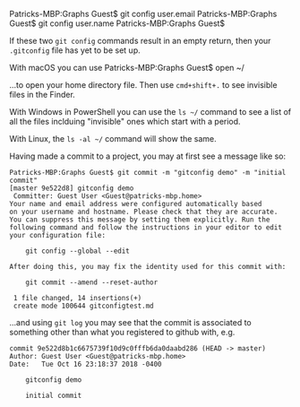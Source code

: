 Patricks-MBP:Graphs Guest$ git config user.email
Patricks-MBP:Graphs Guest$ git config user.name
Patricks-MBP:Graphs Guest$

If these two `git config` commands result in an empty return, then your `.gitconfig` file has yet to be set up.

With macOS you can use
Patricks-MBP:Graphs Guest$ open ~/

...to open your home directory file. Then use `cmd+shift+.` to see invisible files in the Finder.

With Windows in PowerShell you can use the `ls ~/` command to see a list of all the files inclduing "invisible" ones which start with a period.

With Linux, the `ls -al ~/` command will show the same.

Having made a commit to a project, you may at first see a message like so:

```
Patricks-MBP:Graphs Guest$ git commit -m "gitconfig demo" -m "initial commit"
[master 9e522d8] gitconfig demo
 Committer: Guest User <Guest@patricks-mbp.home>
Your name and email address were configured automatically based
on your username and hostname. Please check that they are accurate.
You can suppress this message by setting them explicitly. Run the
following command and follow the instructions in your editor to edit
your configuration file:

    git config --global --edit

After doing this, you may fix the identity used for this commit with:

    git commit --amend --reset-author

 1 file changed, 14 insertions(+)
 create mode 100644 gitconfigtest.md
 ```

...and using `git log` you may see that the commit is associated to something other than what you registered to github with, e.g.

```
commit 9e522d8b1c6675739f10d9c0fffb6da0daabd286 (HEAD -> master)
Author: Guest User <Guest@patricks-mbp.home>
Date:   Tue Oct 16 23:18:37 2018 -0400

    gitconfig demo

    initial commit

```
